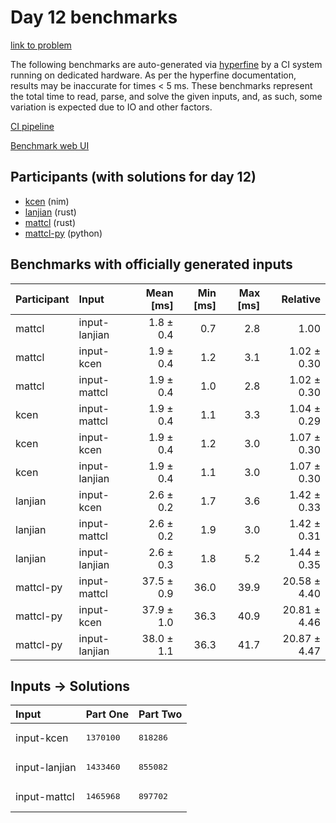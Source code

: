 # Day 12 benchmarks

[link to problem](https://adventofcode.com/2024/day/12)

The following benchmarks are auto-generated via
[hyperfine](https://github.com/sharkdp/hyperfine) by a CI system running on
dedicated hardware. As per the hyperfine documentation, results may be
inaccurate for times < 5 ms. These benchmarks represent the total time to read,
parse, and solve the given inputs, and, as such, some variation is expected due
to IO and other factors.

[CI pipeline](http://ci.papercode.net:8080/teams/main/pipelines/aoc2024)

[Benchmark web UI](https://aoc.ancalagon.black)


## Participants (with solutions for day 12)

- [kcen](https://github.com/kcen/aoc2024) (nim)
- [lanjian](https://github.com/lanjian/aoc-2024) (rust)
- [mattcl](https://github.com/mattcl/aoc2024) (rust)
- [mattcl-py](https://github.com/mattcl/aoc2024-py) (python)


## Benchmarks with officially generated inputs

| Participant | Input | Mean [ms] | Min [ms] | Max [ms] | Relative |
|:---|:---|---:|---:|---:|---:|
| mattcl | input-lanjian | 1.8 ± 0.4 | 0.7 | 2.8 | 1.00 |
| mattcl | input-kcen | 1.9 ± 0.4 | 1.2 | 3.1 | 1.02 ± 0.30 |
| mattcl | input-mattcl | 1.9 ± 0.4 | 1.0 | 2.8 | 1.02 ± 0.30 |
| kcen | input-mattcl | 1.9 ± 0.4 | 1.1 | 3.3 | 1.04 ± 0.29 |
| kcen | input-kcen | 1.9 ± 0.4 | 1.2 | 3.0 | 1.07 ± 0.30 |
| kcen | input-lanjian | 1.9 ± 0.4 | 1.1 | 3.0 | 1.07 ± 0.30 |
| lanjian | input-kcen | 2.6 ± 0.2 | 1.7 | 3.6 | 1.42 ± 0.33 |
| lanjian | input-mattcl | 2.6 ± 0.2 | 1.9 | 3.0 | 1.42 ± 0.31 |
| lanjian | input-lanjian | 2.6 ± 0.3 | 1.8 | 5.2 | 1.44 ± 0.35 |
| mattcl-py | input-mattcl | 37.5 ± 0.9 | 36.0 | 39.9 | 20.58 ± 4.40 |
| mattcl-py | input-kcen | 37.9 ± 1.0 | 36.3 | 40.9 | 20.81 ± 4.46 |
| mattcl-py | input-lanjian | 38.0 ± 1.1 | 36.3 | 41.7 | 20.87 ± 4.47 |


## Inputs -> Solutions

| Input | Part One | Part Two |
|:---|:---|:---|
|input-kcen|<pre>1370100</pre>|<pre>818286</pre>|
|input-lanjian|<pre>1433460</pre>|<pre>855082</pre>|
|input-mattcl|<pre>1465968</pre>|<pre>897702</pre>|